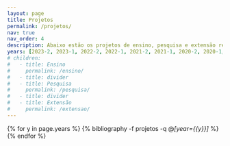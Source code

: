 ```yaml
---
layout: page
title: Projetos
permalink: /projetos/
nav: true
nav_order: 4
description: Abaixo estão os projetos de ensino, pesquisa e extensão realizados pelo professor <mark>Mario Lemes</mark> ao longo de sua carreira acadêmica.
years: [2023-2, 2023-1, 2022-2, 2022-1, 2021-2, 2021-1, 2020-2, 2020-1,2019-2, 2019-1, 2018-2, 2018-1, 2017-2, 2017-1, 2016-2, 2016-1, 2015-2, 2015-1, 2014-2]
# children: 
#   - title: Ensino
#     permalink: /ensino/
#   - title: divider
#   - title: Pesquisa
#     permalink: /pesquisa/
#   - title: divider
#   - title: Extensão
#     permalink: /extensao/
---
```


<div class="publications">


{% for y in page.years  %}
  {% bibliography -f projetos -q @*[year={{y}}]* %}
{% endfor %}

<!-- {% for x in page.publisher  %}
  {%if x == 'UFG' %}
    <h4><mark>UFG</mark></h4>
  {% endif %}
{% endfor %} -->

</div>